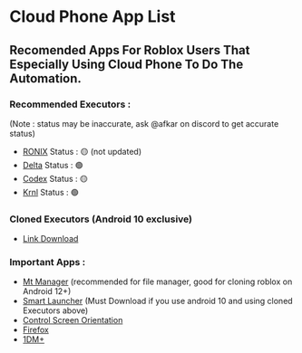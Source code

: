 # Cloud Phone App List
## Recomended Apps For Roblox Users That Especially Using Cloud Phone To Do The Automation.
### Recommended Executors :
(Note : status may be inaccurate, ask @afkar on discord to get accurate status)
- [RONIX](https://wearedevs.net/d/ronix) Status : 🟡 (not updated)
- [Delta](https://deltaexploits.gg/delta-executor-android) Status : 🟢
- [Codex](https://codex.lol/android) Status : 🟡 
- [Krnl](https://krnl.cat) Status : 🟢 

### Cloned Executors (Android 10 exclusive)
- [Link Download](https://afkar-store.web.id/setup)

### Important Apps :
- [Mt Manager](https://d.apkpure.com/b/APK/bin.mt.plus?version=latest) (recommended for file manager, good for cloning roblox on Android 12+)
- [Smart Launcher](https://d.apkpure.com/b/APK/ginlemon.flowerfree?version=latest) (Must Download if you use android 10 and using cloned Executors above)
- [Control Screen Orientation](https://d.apkpure.com/b/APK/ahapps.controlthescreenorientation?version=latest)
- [Firefox](https://d.apkpure.com/b/APK/org.mozilla.firefox?version=latest)
- [1DM+](https://s1.spiderdown.com/1DM/1DM%2B%20v18.2%20%28Patched%29.apk)